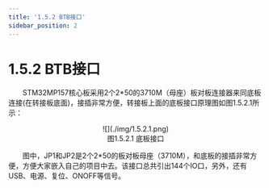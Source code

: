 ```yaml
---
title: '1.5.2 BTB接口'
sidebar_position: 2
---
```


# 1.5.2 BTB接口 

&emsp;&emsp;STM32MP157核心板采用2个2*50的3710M（母座）板对板连接器来同底板连接(在转接板底面)，接插非常方便，转接板上面的底板接口原理图如图1.5.2.1所示：


<center>
![](./img/1.5.2.1.png)<br/>
图1.5.2.1 底板接口
</center>

&emsp;&emsp;图中，JP1和JP2是2个2*50的板对板母座（3710M），和底板的接插非常方便，方便大家嵌入自己的项目中去。该接口总共引出144个IO口，另外，还有USB、电源、复位、ONOFF等信号。












